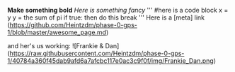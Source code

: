 **Make something bold**
*Here is something fancy*
'''
#here is a code block
  x = y
  y = the sum of pi
  if true:
    then do this
    break
'''
Here is a [meta] link (https://github.com/Heintzdm/phase-0-gps-1/blob/master/awesome_page.md)

and her's us working: ![Frankie & Dan] (https://raw.githubusercontent.com/Heintzdm/phase-0-gps-1/40784a360f45dab9afd6a7afcbc117e0ac3c9f0f/img/Frankie_Dan.png)